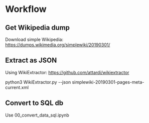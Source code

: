 # Workflow

## Get Wikipedia dump

Download simple Wikipedia: https://dumps.wikimedia.org/simplewiki/20190301/

## Extract as JSON

Using WikiExtractor:
https://github.com/attardi/wikiextractor

python3 WikiExtractor.py --json simplewiki-20190301-pages-meta-current.xml

## Convert to SQL db

Use 00_convert_data_sql.ipynb